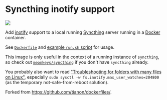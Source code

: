 # Syncthing inotify support

[![](https://imagelayers.io/badge/meonkeys/syncthing-inotify:latest.svg)](https://imagelayers.io/?images=meonkeys/syncthing-inotify:latest 'Get your own badge on imagelayers.io')

Add [inotify](https://en.wikipedia.org/wiki/Inotify) support to a local running [Syncthing](https://syncthing.net/) server running in a [Docker](https://www.docker.com/) container.

See [`Dockerfile`](https://github.com/meonkeys/docker-syncthing-inotify/blob/master/Dockerfile) and [example `run.sh` script](https://github.com/meonkeys/docker-syncthing-inotify/blob/master/run.sh) for usage.

This image is only useful in the context of a running instance of `syncthing`, so check out [`meonkeys/syncthing`](https://hub.docker.com/r/meonkeys/syncthing/) if you don't have `syncthing` already.

You probably also want to read ["Troubleshooting for folders with many files on Linux"](https://github.com/syncthing/syncthing-inotify#troubleshooting-for-folders-with-many-files-on-linux), especially `sudo sysctl -w fs.inotify.max_user_watches=204800` (as the temporary not-safe-from-reboot solution).

Forked from <https://github.com/tianon/dockerfiles/>.
